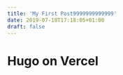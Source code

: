 ```yaml
---
title: 'My First Post9999999999999'
date: 2019-07-18T17:18:05+01:00
draft: false
---
```


# Hugo on Vercel
